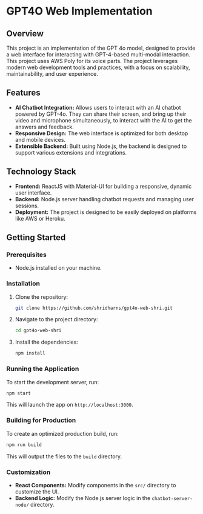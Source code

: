 # GPT4O Web Implementation

## Overview

This project is an implementation of the GPT 4o model, designed to provide a web interface for interacting with GPT-4-based multi-modal interaction. This project uses AWS Poly for its voice parts. The project leverages modern web development tools and practices, with a focus on scalability, maintainability, and user experience.

## Features

- **AI Chatbot Integration:** Allows users to interact with an AI chatbot powered by GPT-4o. They can share their screen, and bring up their video and microphone simultaneously, to interact with the AI to get the answers and feedback.
- **Responsive Design:** The web interface is optimized for both desktop and mobile devices.
- **Extensible Backend:** Built using Node.js, the backend is designed to support various extensions and integrations.

## Technology Stack

- **Frontend:** ReactJS with Material-UI for building a responsive, dynamic user interface.
- **Backend:** Node.js server handling chatbot requests and managing user sessions.
- **Deployment:** The project is designed to be easily deployed on platforms like AWS or Heroku.

## Getting Started

### Prerequisites

- Node.js installed on your machine.

### Installation

1. Clone the repository:
   ```bash
   git clone https://github.com/shridharns/gpt4o-web-shri.git
   ```
2. Navigate to the project directory:
   ```bash
   cd gpt4o-web-shri
   ```
3. Install the dependencies:
   ```bash
   npm install
   ```

### Running the Application

To start the development server, run:
```bash
npm start
```
This will launch the app on `http://localhost:3000`.

### Building for Production

To create an optimized production build, run:
```bash
npm run build
```
This will output the files to the `build` directory.

### Customization

- **React Components:** Modify components in the `src/` directory to customize the UI.
- **Backend Logic:** Modify the Node.js server logic in the `chatbot-server-node/` directory.

